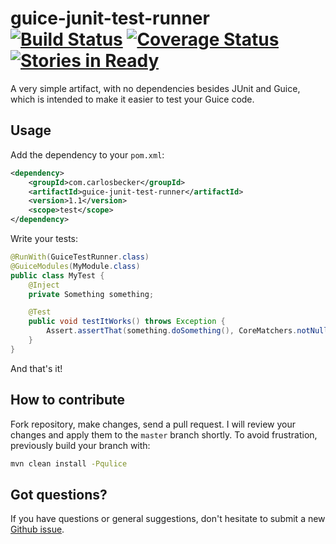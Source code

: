 # guice-junit-test-runner [![Build Status](https://travis-ci.org/caarlos0/guice-junit-test-runner.svg?branch=master)](https://travis-ci.org/caarlos0/guice-junit-test-runner) [![Coverage Status](https://coveralls.io/repos/caarlos0/guice-junit-test-runner/badge.png?branch=master)](https://coveralls.io/r/caarlos0/guice-junit-test-runner?branch=master) [![Stories in Ready](https://badge.waffle.io/caarlos0/guice-junit-test-runner.png?label=ready&title=Ready)](https://waffle.io/caarlos0/guice-junit-test-runner)

A very simple artifact, with no dependencies besides JUnit and Guice,
which is intended to make it easier to test your Guice code.

## Usage

Add the dependency to your `pom.xml`:

```xml
<dependency>
	<groupId>com.carlosbecker</groupId>
	<artifactId>guice-junit-test-runner</artifactId>
	<version>1.1</version>
	<scope>test</scope>
</dependency>
```

Write your tests:

```java
@RunWith(GuiceTestRunner.class)
@GuiceModules(MyModule.class)
public class MyTest {
	@Inject
	private Something something;

	@Test
	public void testItWorks() throws Exception {
		Assert.assertThat(something.doSomething(), CoreMatchers.notNullValue());
	}
}
```

And that's it!

## How to contribute

Fork repository, make changes, send a pull request. I will review
your changes and apply them to the `master` branch shortly. To
avoid frustration, previously build your branch with:

```sh
mvn clean install -Pqulice
```

## Got questions?

If you have questions or general suggestions, don't hesitate to submit
a new [Github issue](/issues/new).

